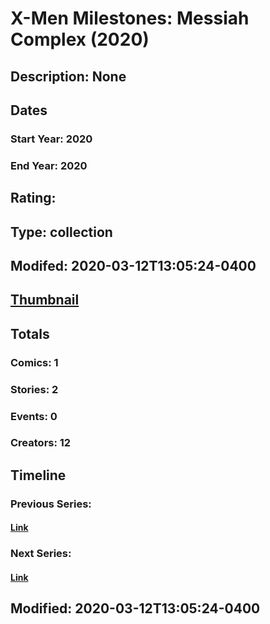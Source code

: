 # X-Men Milestones: Messiah Complex (2020)
## Description: None
## Dates
### Start Year: 2020
### End Year: 2020
## Rating: 
## Type: collection
## Modifed: 2020-03-12T13:05:24-0400
## [Thumbnail](http://i.annihil.us/u/prod/marvel/i/mg/b/40/image_not_available.jpg)
## Totals
### Comics: 1
### Stories: 2
### Events: 0
### Creators: 12
## Timeline
### Previous Series: 
#### [Link]()
### Next Series: 
#### [Link]()
## Modified: 2020-03-12T13:05:24-0400